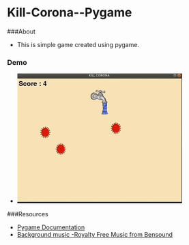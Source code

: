 # Kill-Corona--Pygame
 ###About
 - This is simple game created using pygame. 
 
 ### Demo
 - ![Output Sample](https://github.com/ssharanyab/Kill-Corona--Pygame/blob/master/killcorona.gif)
 
 
 ###Resources
 - [Pygame Documentation](https://www.pygame.org/docs/)
 - [Background music -Royalty Free Music from Bensound](https://www.bensound.com/royalty-free-music/track/happy-rock)
